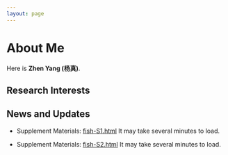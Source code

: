 ```yaml
---
layout: page
---
```


# About Me

Here is **Zhen Yang (杨真)**.

## Research Interests

## News and Updates

- Supplement Materials: [fish-S1.html](https://zcgyang.github.io/file/File-S1.html) It may take several minutes to load.

- Supplement Materials: [fish-S2.html](https://zcgyang.github.io/file/File-S2.html) It may take several minutes to load.
